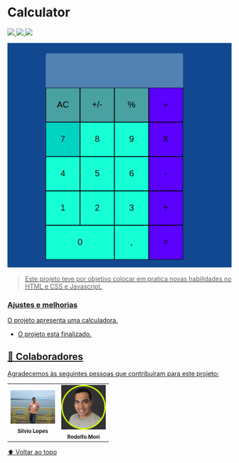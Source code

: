 
# Calculator




<a href="https://www.instagram.com/silviolopesdias/">
<img src="https://img.shields.io/badge/Instagram-E4405F?style=for-the-badge&logo=instagram&logoColor=white">

<a href="https://www.facebook.com/silvio.lopesdias.9/" > 
<img src="https://img.shields.io/badge/Facebook-1877F2?style=for-the-badge&logo=facebook&logoColor=white" />


<a href="https://www.linkedin.com/in/silvio-lopes-dias-69bbba214/">
<img src="https://img.shields.io/badge/LinkedIn-0077B5?style=for-the-badge&logo=linkedin&logoColor=white" /> 



<img src="./calculator.png" alt=" login img"> <br>


> Este projeto teve por objetivo colocar em pratica novas habilidades no HTML e CSS e Javascript.

### Ajustes e melhorias

O projeto apresenta uma calculadora.

- O projeto esta finalizado.



## 🤝 Colaboradores

Agradecemos às seguintes pessoas que contribuíram para este projeto:

<table>
  <tr>
    <td align="center">
      <a href="#">
        <img src="silvio.JPG" width="100px;" alt="Foto do Silvio no GitHub"/><br>
        <sub>
          <b> Silvio Lopes</b>
        </sub>
      </a>
    </td>  
    <td align="center">
      <a href="#">
        <img src="Rodolfomori.png" width="100px;" alt="Foto do Rodolfo no GitHub"/><br>
        <sub>
          <b> Rodolfo Mori</b>
        </sub>
      </a>
    </td>   

  </tr>
</table>




[⬆ Voltar ao topo](#calculator)<br>

